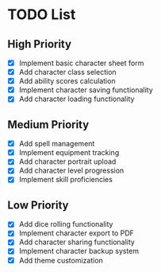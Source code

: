 # TODO List

## High Priority

- [x] Implement basic character sheet form
- [x] Add character class selection
- [x] Add ability scores calculation
- [x] Implement character saving functionality
- [x] Add character loading functionality

## Medium Priority

- [x] Add spell management
- [x] Implement equipment tracking
- [x] Add character portrait upload
- [x] Add character level progression
- [x] Implement skill proficiencies

## Low Priority

- [x] Add dice rolling functionality
- [x] Implement character export to PDF
- [x] Add character sharing functionality
- [x] Implement character backup system
- [x] Add theme customization
